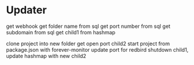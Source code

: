 # Updater

get webhook
get folder name from sql
get port number from sql
get subdomain from sql
get child1 from hashmap

clone project into new folder
get open port
child2 start project from package.json with forever-monitor
update port for redbird
shutdown child1,
update hashmap with new child2
